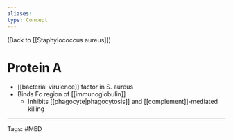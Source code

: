 ```yaml
---
aliases: 
type: Concept
---
```


(Back to [[Staphylococcus aureus]])

# Protein A

- [[bacterial virulence]] factor in S. aureus
- Binds Fc region of [[immunoglobulin]]
	- Inhibits [[phagocyte|phagocytosis]] and [[complement]]-mediated killing

---
Tags: #MED